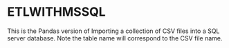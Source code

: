 # ETLWITHMSSQL
This is the Pandas version of Importing a collection of CSV files into a SQL server database. Note the table name will correspond to the CSV file name.
